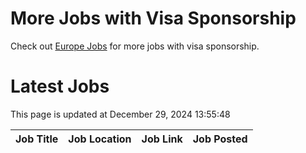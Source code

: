 # More Jobs with Visa Sponsorship

Check out [Europe Jobs](https://github.com/sureshparimi/europejobs#latest-jobs) for more jobs with visa sponsorship.

# Latest Jobs

This page is updated at December 29, 2024 13:55:48

| Job Title | Job Location | Job Link | Job Posted |
| --- | --- | --- | --- |
